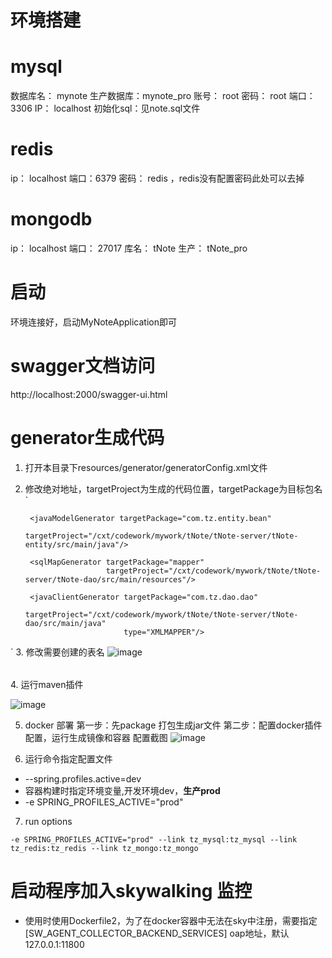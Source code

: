 # 环境搭建
# mysql  
数据库名： mynote
生产数据库：mynote_pro
账号： root
密码： root
端口： 3306
IP： localhost
初始化sql：见note.sql文件
# redis
ip： localhost
端口：6379
密码： redis ，redis没有配置密码此处可以去掉
# mongodb
ip： localhost
端口： 27017
库名： tNote
生产： tNote_pro
# 启动
环境连接好，启动MyNoteApplication即可
# swagger文档访问
http://localhost:2000/swagger-ui.html
# generator生成代码
1. 打开本目录下resources/generator/generatorConfig.xml文件
2. 修改绝对地址，targetProject为生成的代码位置，targetPackage为目标包名
`

        <javaModelGenerator targetPackage="com.tz.entity.bean"
                            targetProject="/cxt/codework/mywork/tNote/tNote-server/tNote-entity/src/main/java"/>

        <sqlMapGenerator targetPackage="mapper"
                         targetProject="/cxt/codework/mywork/tNote/tNote-server/tNote-dao/src/main/resources"/>

        <javaClientGenerator targetPackage="com.tz.dao.dao"
                             targetProject="/cxt/codework/mywork/tNote/tNote-server/tNote-dao/src/main/java"
                             type="XMLMAPPER"/>
`
3. 修改需要创建的表名
![image](https://github.com/TianPuJun/tNote/blob/more-module/tNote-server/tNote-generator/src/img/WX20190910-094829%402x.png)
<table tableName="note_log"><generatedKey column="id" sqlStatement="JDBC"/></table>
4. 运行maven插件

![image](https://github.com/TianPuJun/tNote/blob/more-module/tNote-server/tNote-generator/src/img/WX20190910-095137%402x.png)

5. docker 部署
第一步：先package 打包生成jar文件
第二步：配置docker插件配置，运行生成镜像和容器
配置截图
![image](https://github.com/TianPuJun/tNote/blob/master/tNote-server/src/main/resources/img/docker_run_setter.png)

6. 运行命令指定配置文件
* --spring.profiles.active=dev
* 容器构建时指定环境变量,开发环境dev，**生产prod**
* -e SPRING_PROFILES_ACTIVE="prod"

7. run options

```text
-e SPRING_PROFILES_ACTIVE="prod" --link tz_mysql:tz_mysql --link tz_redis:tz_redis --link tz_mongo:tz_mongo
```


# 启动程序加入skywalking 监控
* 使用时使用Dockerfile2，为了在docker容器中无法在sky中注册，需要指定 [SW_AGENT_COLLECTOR_BACKEND_SERVICES] oap地址，默认127.0.0.1:11800